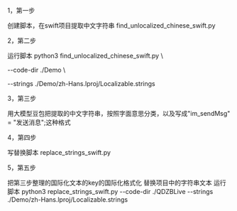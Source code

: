 
1，第一步

创建脚本，在swift项目提取中文字符串
find_unlocalized_chinese_swift.py

2，第二步

运行脚本
python3 find_unlocalized_chinese_swift.py \

--code-dir ./Demo \

--strings ./Demo/zh-Hans.lproj/Localizable.strings

3，第三步

用大模型豆包把提取的中文字符串，按照字面意思分类，以及写成"im_sendMsg" = "发送消息";这种格式


4，第四步

写替换脚本
replace_strings_swift.py

5，第五步

把第三步整理的国际化文本的key的国际化格式化 替换项目中的字符串文本
运行脚本
python3 replace_strings_swift.py --code-dir ./QDZBLive --strings ./Demo/zh-Hans.lproj/Localizable.strings
